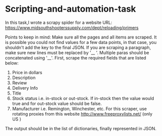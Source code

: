 # Scripting-and-automation-task
In this task,I wrote a scrapy spider  for a website URL:  https://www.midsouthshooterssupply.com/dept/reloading/primers

Points to keep in mind:
Make sure all the pages and all items are scraped.
It is possible you could not find values for a few data points, in that case, you shouldn't add the key to the final JSON.
If you are scraping a paragraph, make sure new lines must be replaced by '__ '. Multiple paras should be concatenated using '__'.
First, scrape the required fields that are listed below:
1. Price in dollars
2. Description
3. Review
4. Delivery Info
5. Title
6. Stock status i.e. in-stock or out-stock. If in-stock then the value would true and for out-stock value should be false.
7. Manufacturer i.e. Remington, Winchester, etc.
For this scraper, use rotating proxies from this website http://www.freeproxylists.net/ (only US )

The output should be in the list of dictionaries, finally represented in JSON.
